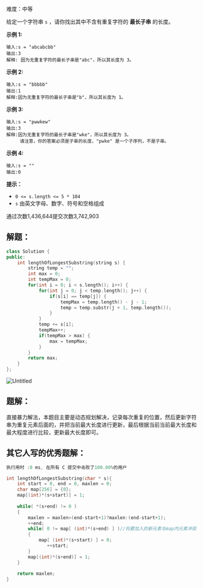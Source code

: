 难度：中等

给定一个字符串 `s` ，请你找出其中不含有重复字符的 **最长子串** 的长度。

**示例 1:**

```
输入:s = "abcabcbb"
输出:3
解释: 因为无重复字符的最长子串是"abc"，所以其长度为 3。
```

**示例 2:**

```
输入:s = "bbbbb"
输出:1
解释:因为无重复字符的最长子串是"b"，所以其长度为 1。
```

**示例 3:**

```
输入:s = "pwwkew"
输出:3
解释:因为无重复字符的最长子串是"wke"，所以其长度为 3。
     请注意，你的答案必须是子串的长度，"pwke" 是一个子序列，不是子串。
```

**示例 4:**

```
输入:s = ""
输出:0
```

**提示：**

- `0 <= s.length <= 5 * 104`
- `s` 由英文字母、数字、符号和空格组成

通过次数1,436,644提交次数3,742,903

## 解题：

```cpp
class Solution {
public:
    int lengthOfLongestSubstring(string s) {
        string temp = "";
        int max = 0;
        int tempMax = 0;
        for(int i = 0; i < s.length(); i++) {
            for(int j = 0; j < temp.length(); j++) {
                if(s[i] == temp[j]) {
                    tempMax = temp.length() - j - 1;
                    temp = temp.substr(j + 1, temp.length());
                }
            }
            temp += s[i];
            tempMax++;
            if(tempMax > max) {
                max = tempMax;
            }
        }
        return max;
    }
};
```

![Untitled](https://s3-us-west-2.amazonaws.com/secure.notion-static.com/70f11e4f-4976-470d-8045-4c705c097849/Untitled.png)

## 题解：

直接暴力解法，本题目主要是动态规划解决，记录每次重复的位置，然后更新字符串为重复元素后面的，并把当前最大长度进行更新，最后根据当前当前最大长度和最大程度进行比较，更新最大长度即可。

## 其它人写的优秀题解：

```cpp
执行用时 :0 ms, 在所有 C 提交中击败了100.00%的用户

int lengthOfLongestSubstring(char * s){
    int start = 0, end = 0, maxlen = 0;
    char map[256] = {0};
    map[(int)*(s+start)] = 1;
    
    while( *(s+end) != 0 )
    {
        maxlen = maxlen>(end-start+1)?maxlen:(end-start+1);
        ++end;
        while( 0 != map[ (int)*(s+end) ] )//将要加入的新元素与map内元素冲突
        {
            map[ (int)*(s+start) ] = 0;
               ++start;
        }
        map[(int)*(s+end)] = 1;
    }
    
    return maxlen;
}
```